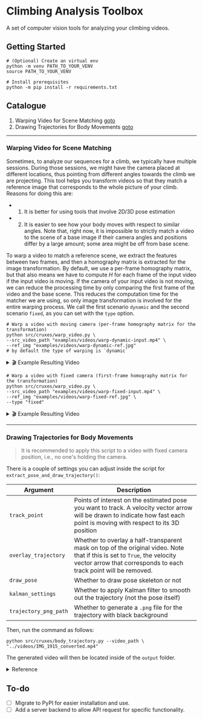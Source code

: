 # Climbing Analysis Toolbox 

A set of computer vision tools for analyzing your climbing videos.

## Getting Started

```shell
# (Optional) Create an virtual env
python -m venv PATH_TO_YOUR_VENV
source PATH_TO_YOUR_VENV
```

```shell
# Install prerequisites
python -m pip install -r requirements.txt
```

## Catalogue

1. Warping Video for Scene Matching [goto](#warping-video-for-scene-matching)
2. Drawing Trajectories for Body Movements [goto](#drawing-trajectories-for-body-movements)

---

### Warping Video for Scene Matching

Sometimes, to analyze our sequences for a climb, we typically have multiple sessions. During those sessions, we might have the camera placed at different locations, thus pointing from different angles towards the climb we are projecting. This tool helps you transform videos so that they match a reference image that corresponds to the whole picture of your climb. Reasons for doing this are: 

- 1. It is better for using tools that involve 2D/3D pose estimation
- 2. It is easier to see how your body moves with respect to similar angles. Note that, right now, it is impossible to strictly match a video to the scene of a base image if their camera angles and positions differ by a large amount; some area might be off from base scene.

To warp a video to match a reference scene, we extract the features between two frames, and then a homography matrix is extracted for the image transformation. By default, we use a per-frame homography matrix, but that also means we have to compute $H$ for each frame of the input video if the input video is moving. If the camera of your input video is not moving, we can reduce the processing time by only comparing the first frame of the video and the base scene. This reduces the computation time for the matcher we are using, so only image transformation is involved for the entire warping process. We call the first scenario `dynamic` and the second scenario `fixed`, as you can set with the `type` option.

```shell
# Warp a video with moving camera (per-frame homography matrix for the transformation)
python src/cruxes/warp_video.py \
--src_video_path "examples/videos/warp-dynamic-input.mp4" \
--ref_img "examples/videos/warp-dynamic-ref.jpg"
# by default the type of warping is `dynamic`
```

<details>
  <summary> 🎬 Example Resulting Video </summary>
    <video width="480" controls>
    <source src="examples/videos/warp-dynamic-result.mp4" type="video/mp4">
    Your browser does not support the video tag.
    </video>
</details>

```shell
# Warp a video with fixed camera (first-frame homography matrix for the transformation)
python src/cruxes/warp_video.py \
--src_video_path "examples/videos/warp-fixed-input.mp4" \
--ref_img "examples/videos/warp-fixed-ref.jpg" \
--type "fixed"
```

<details>
  <summary> 🎬 Example Resulting Video </summary>
    <video width="480" controls>
    <source src="examples/videos/warp-fixed-result.mp4" type="video/mp4">
    Your browser does not support the video tag.
    </video>
</details>

---

### Drawing Trajectories for Body Movements

> It is recommended to apply this script to a video with fixed camera position, i.e., no one's holding the camera.

There is a couple of settings you can adjust inside the script for `extract_pose_and_draw_trajectory()`:

| Argument | Description | 
| - | - |
| `track_point`  | Points of interest on the estimated pose you want to track. A velocity vector arrow will be drawn to indicate how fast each point is moving with respect to its 3D position |
| `overlay_trajectory`  | Whether to overlay a half-transparent mask on top of the original video. Note that if this is set to `True`, the velocity vector arrow that corresponds to each track point will be removed. |
| `draw_pose`  | Whether to draw pose skeleton or not |
| `kalman_settings`  | Whether to apply Kalman filter to smooth out the trajectory (not the pose itself) |
| `trajectory_png_path`  | Whether to generate a `.png` file for the trajectory with black background |

Then, run the command as follows:

```shell
python src/cruxes/body_trajectory.py --video_path \
"../videos/IMG_1915_converted.mp4"
```

The generated video will then be located inside of the `output` folder.

<details>
  <summary> Reference </summary>

- ["How can I use smoothing techniques to remove jitter in pose estimation?"](https://stackoverflow.com/questions/52450681/how-can-i-use-smoothing-techniques-to-remove-jitter-in-pose-estimation)
- ["Savitzky–Golay filter"](https://en.wikipedia.org/wiki/Savitzky%E2%80%93Golay_filter)
- ["Kalman filter"](https://en.wikipedia.org/wiki/Kalman_filter)
- Papers
    - ["Temporal Smoothing for 3D Human Pose Estimation and Localization for Occluded People"](https://arxiv.org/abs/2011.00250)
    - ["SmoothNet: A Plug-and-Play Network for Refining Human Poses in Videos (ECCV 2022)"](https://ailingzeng.site/smoothnet)
    - ["Fast 3D Pose Estimation With Out-of-Sequence Measurements"](https://dellaert.github.io/files/Ranganathan07iros.pdf)
    - ["Towards Robust and Smooth 3D Multi-Person Pose Estimation from Monocular Videos in the Wild"](https://www.youtube.com/watch?v=yrQ3ZU4zB6Q), also see [[1]](https://openaccess.thecvf.com/content/ICCV2023/papers/Park_Towards_Robust_and_Smooth_3D_Multi-Person_Pose_Estimation_from_Monocular_ICCV_2023_paper.pdf)

</details>

## To-do

- [ ] Migrate to PyPI for easier installation and use.
- [ ] Add a server backend to allow API request for specific functionality.